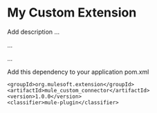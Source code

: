 # My Custom Extension

Add description ...


...


...


Add this dependency to your application pom.xml

```
<groupId>org.mulesoft.extension</groupId>
<artifactId>mule_custom_connector</artifactId>
<version>1.0.0</version>
<classifier>mule-plugin</classifier>
```
